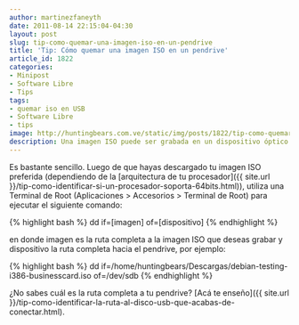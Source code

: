 ```yaml
---
author: martinezfaneyth
date: 2011-08-14 22:15:04-04:30
layout: post
slug: tip-como-quemar-una-imagen-iso-en-un-pendrive
title: 'Tip: Cómo quemar una imagen ISO en un pendrive'
article_id: 1822
categories:
- Minipost
- Software Libre
- Tips
tags:
- quemar iso en USB
- Software Libre
- tips
image: http://huntingbears.com.ve/static/img/posts/1822/tip-como-quemar-una-imagen-iso-en-un-pendrive__1.jpg
description: Una imagen ISO puede ser grabada en un dispositivo óptico (CD, DVD) o un pendrive.
---
```


Es bastante sencillo. Luego de que hayas descargado tu imagen ISO preferida (dependiendo de la [arquitectura de tu procesador]({{ site.url }}/tip-como-identificar-si-un-procesador-soporta-64bits.html)), utiliza una Terminal de Root (Aplicaciones > Accesorios > Terminal de Root) para ejecutar el siguiente comando:

{% highlight bash %}
dd if=[imagen] of=[dispositivo]
{% endhighlight %}

en donde imagen es la ruta completa a la imagen ISO que deseas grabar y dispositivo la ruta completa hacia el pendrive, por ejemplo:

{% highlight bash %}
dd if=/home/huntingbears/Descargas/debian-testing-i386-businesscard.iso of=/dev/sdb
{% endhighlight %}

¿No sabes cuál es la ruta completa a tu pendrive? [Acá te enseño]({{ site.url }}/tip-como-identificar-la-ruta-al-disco-usb-que-acabas-de-conectar.html).
